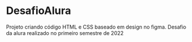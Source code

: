 # DesafioAlura
Projeto criando código HTML e CSS baseado em design no figma. Desafio da alura realizado no primeiro semestre de 2022
